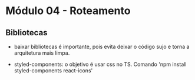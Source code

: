 # Módulo 04 - Roteamento

## Bibliotecas

- baixar bibliotecas é importante, pois evita deixar o código sujo e torna a arquitetura mais limpa.

- styled-components: o objetivo é usar css no TS. Comando 'npm install styled-components react-icons'
